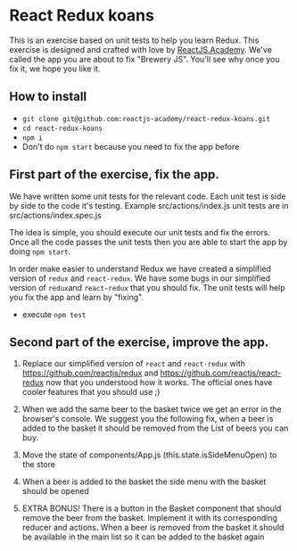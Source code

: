 React Redux koans
=========================

This is an exercise based on unit tests to help you learn Redux. This exercise is designed and crafted with love by <a href="http://reactjs.academy">ReactJS.Academy</a>. We've called the app you are about to fix "Brewery JS". You'll see why once you fix it, we hope you like it.

## How to install

- `git clone git@github.com:reactjs-academy/react-redux-koans.git`
- `cd react-redux-koans`
- `npm i`
- Don't do `npm start` because you need to fix the app before

## First part of the exercise, fix the app.

We have written some unit tests for the relevant code. Each unit test is side by side to the code it's testing. Example src/actions/index.js unit tests are in src/actions/index.spec.js

The idea is simple, you should execute our unit tests and fix the errors. Once all the code passes the unit tests then you are able to start the app by doing `npm start`.

In order make easier to understand Redux we have created a simplified version of `redux` and `react-redux`. We have some bugs in our simplified version of `redux`and `react-redux` that you should fix. The unit tests will help you fix the app and learn by "fixing".

- execute `npm test`

## Second part of the exercise, improve the app.

1. Replace our simplified version of `react` and `react-redux` with https://github.com/reactjs/redux and https://github.com/reactjs/react-redux now that you understood how it works. The official ones have cooler features that you should use ;)

2. When we add the same beer to the basket twice we get an error in the browser's console. We suggest you the following fix, when a beer is added to the basket it should be removed from the List of beers you can buy.

3. Move the state of components/App.js (this.state.isSideMenuOpen) to the store

4. When a beer is added to the basket the side menu with the basket should be opened

5. EXTRA BONUS! There is a button in the Basket component that should remove the beer from the basket. Implement it with its corresponding reducer and actions. When a beer is removed from the basket it should be available in the main list so it can be added to the basket again
